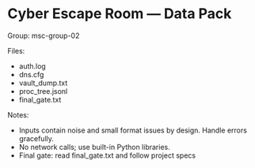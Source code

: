 # Cyber Escape Room — Data Pack

Group: msc-group-02

Files:
- auth.log
- dns.cfg
- vault_dump.txt
- proc_tree.jsonl
- final_gate.txt

Notes:
- Inputs contain noise and small format issues by design. Handle errors gracefully.
- No network calls; use built-in Python libraries.
- Final gate: read final_gate.txt and follow project specs
